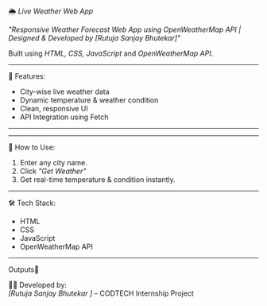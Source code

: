 🌦️ *Live Weather Web App*

*"Responsive Weather Forecast Web App using OpenWeatherMap API | Designed & Developed by [Rutuja Sanjay Bhutekar]"*  

Built using *HTML, CSS, JavaScript* and *OpenWeatherMap API*.

---

🔧 Features:
- City-wise live weather data
- Dynamic temperature & weather condition
- Clean, responsive UI
- API Integration using Fetch

---
---

🚀 How to Use:
1. Enter any city name.
2. Click *"Get Weather"*
3. Get real-time temperature & condition instantly.

---

🛠️ Tech Stack:
- HTML  
- CSS  
- JavaScript  
- OpenWeatherMap API

---
Outputs📸






👨‍💻 Developed by:  
*[Rutuja Sanjay Bhutekar ]* – CODTECH Internship Project
